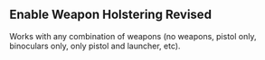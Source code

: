 ## Enable Weapon Holstering Revised

Works with any combination of weapons (no weapons, pistol only, binoculars only, only pistol and launcher, etc).

